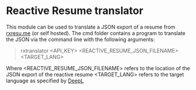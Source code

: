 # Reactive Resume translator
This module can be used to translate a JSON export of a resume from [rxresu.me](https://rxresu.me) (or self hosted).
The cmd folder contains a program to translate the JSON via the command line with the following arguments:
> rxtranslator <API_KEY> <REACTIVE_RESUME_JSON_FILENAME> <TARGET_LANG>

Where 
<REACTIVE_RESUME_JSON_FILENAME> refers to the location of the JSON export of the reactive resume
<TARGET_LANG> refers to the target language as specified by [DeepL](https://developers.deepl.com/docs/api-reference/translate/openapi-spec-for-text-translation)
